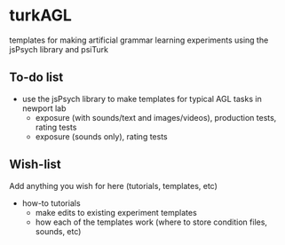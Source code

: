 # turkAGL
templates for making artificial grammar learning experiments using the jsPsych library and psiTurk

## To-do list
- use the jsPsych library to make templates for typical AGL tasks in newport lab
  - exposure (with sounds/text and images/videos), production tests, rating tests
  - exposure (sounds only), rating tests 

## Wish-list
Add anything you wish for here (tutorials, templates, etc)

- how-to tutorials
  - make edits to existing experiment templates
  - how each of the templates work (where to store condition files, sounds, etc)
